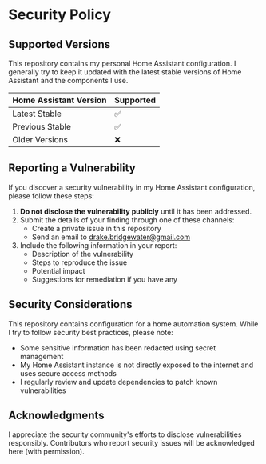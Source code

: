# Security Policy

## Supported Versions

This repository contains my personal Home Assistant configuration. I generally try to keep it updated with the latest stable versions of Home Assistant and the components I use.

| Home Assistant Version | Supported          |
| --------------------- | ------------------ |
| Latest Stable         | :white_check_mark: |
| Previous Stable       | :white_check_mark: |
| Older Versions        | :x:                |

## Reporting a Vulnerability

If you discover a security vulnerability in my Home Assistant configuration, please follow these steps:

1. **Do not disclose the vulnerability publicly** until it has been addressed.
2. Submit the details of your finding through one of these channels:
   - Create a private issue in this repository
   - Send an email to drake.bridgewater@gmail.com
3. Include the following information in your report:
   - Description of the vulnerability
   - Steps to reproduce the issue
   - Potential impact
   - Suggestions for remediation if you have any

## Security Considerations

This repository contains configuration for a home automation system. While I try to follow security best practices, please note:

- Some sensitive information has been redacted using secret management
- My Home Assistant instance is not directly exposed to the internet and uses secure access methods
- I regularly review and update dependencies to patch known vulnerabilities

## Acknowledgments

I appreciate the security community's efforts to disclose vulnerabilities responsibly. Contributors who report security issues will be acknowledged here (with permission).
